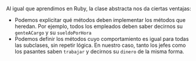 Al igual que aprendimos en Ruby, la clase abstracta nos da ciertas ventajas:

* Podemos explicitar qué métodos deben implementar los métodos que heredan. Por ejemplo, todos los empleados deben saber decirnos su `genteACargo` y su `sueldoPorHora`
* Podemos definir los métodos cuyo comportamiento es igual para todas las subclases, sin repetir lógica. En nuestro caso, tanto los jefes como los pasantes saben `trabajar` y decirnos su `dinero` de la misma forma.